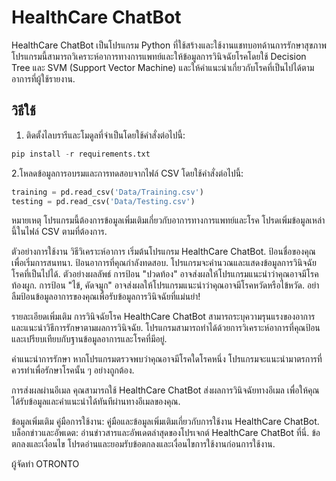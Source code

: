 # HealthCare ChatBot

HealthCare ChatBot เป็นโปรแกรม Python ที่ใช้สร้างและใช้งานแชทบอทด้านการรักษาสุขภาพ โปรแกรมนี้สามารถวิเคราะห์อาการทางการแพทย์และให้ข้อมูลการวินิจฉัยโรคโดยใช้ Decision Tree และ SVM (Support Vector Machine) และให้คำแนะนำเกี่ยวกับโรคที่เป็นไปได้ตามอาการที่ผู้ใช้รายงาน.

## วิธีใช้

1. ติดตั้งไลบรารีและโมดูลที่จำเป็นโดยใช้คำสั่งต่อไปนี้:
```python
pip install -r requirements.txt
```
2.โหลดข้อมูลการอบรมและการทดสอบจากไฟล์ CSV โดยใช้คำสั่งต่อไปนี้:
```python
training = pd.read_csv('Data/Training.csv')
testing = pd.read_csv('Data/Testing.csv')
```

หมายเหตุ
โปรแกรมนี้ต้องการข้อมูลเพิ่มเติมเกี่ยวกับอาการทางการแพทย์และโรค โปรดเพิ่มข้อมูลเหล่านี้ในไฟล์ CSV ตามที่ต้องการ.

ตัวอย่างการใช้งาน
วิธีวิเคราะห์อาการ
เริ่มต้นโปรแกรม HealthCare ChatBot.
ป้อนชื่อของคุณเพื่อเริ่มการสนทนา.
ป้อนอาการที่คุณกำลังทดสอบ.
โปรแกรมจะคำนวณและแสดงข้อมูลการวินิจฉัยโรคที่เป็นไปได้.
ตัวอย่างผลลัพธ์
การป้อน "ปวดท้อง" อาจส่งผลให้โปรแกรมแนะนำว่าคุณอาจมีโรคท้องผูก.
การป้อน "ไข้, คัดจมูก" อาจส่งผลให้โปรแกรมแนะนำว่าคุณอาจมีโรคหวัดหรือไข้หวัด.
อย่าลืมป้อนข้อมูลอาการของคุณเพื่อรับข้อมูลการวินิจฉัยที่แม่นยำ!

รายละเอียดเพิ่มเติม
การวินิจฉัยโรค
HealthCare ChatBot สามารถระบุความรุนแรงของอาการและแนะนำวิธีการรักษาตามผลการวินิจฉัย. โปรแกรมสามารถทำได้ด้วยการวิเคราะห์อาการที่คุณป้อนและเปรียบเทียบกับฐานข้อมูลอาการและโรคที่มีอยู่.

คำแนะนำการรักษา
หากโปรแกรมตรวจพบว่าคุณอาจมีโรคใดโรคหนึ่ง โปรแกรมจะแนะนำมาตรการที่ควรทำเพื่อรักษาโรคนั้น ๆ อย่างถูกต้อง.

การส่งผลผ่านอีเมล
คุณสามารถใช้ HealthCare ChatBot ส่งผลการวินิจฉัยทางอีเมล เพื่อให้คุณได้รับข้อมูลและคำแนะนำได้ทันทีผ่านทางอีเมลของคุณ.

ข้อมูลเพิ่มเติม
คู่มือการใช้งาน: คู่มือและข้อมูลเพิ่มเติมเกี่ยวกับการใช้งาน HealthCare ChatBot.
บล็อกข่าวและอัพเดต: อ่านข่าวสารและอัพเดตล่าสุดของโปรเจกต์ HealthCare ChatBot ที่นี่.
ข้อตกลงและเงื่อนไข
โปรดอ่านและยอมรับข้อตกลงและเงื่อนไขการใช้งานก่อนการใช้งาน.

ผู้จัดทำ
OTRONTO
